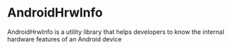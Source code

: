 # AndroidHrwInfo
AndroidHrwInfo is a utility library that helps developers to know the internal hardware features of an Android device

